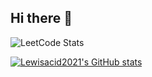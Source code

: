 ## Hi there 👋
![LeetCode Stats](https://leetcard.jacoblin.cool/keen-mendeleevuxf?theme=light&font=Koh%20Santepheap&ext=heatmap&site=cn)

[![Lewisacid2021's GitHub stats](https://github-readme-stats.vercel.app/api?username=lewisacid2021)](https://github.com/anuraghazra/github-readme-stats)
<!--
**lewisacid2021/lewisacid2021** is a ✨ _special_ ✨ repository because its `README.md` (this file) appears on your GitHub profile.

Here are some ideas to get you started:

- 🔭 I’m currently working on ...
- 🌱 I’m currently learning ...
- 👯 I’m looking to collaborate on ...
- 🤔 I’m looking for help with ...
- 💬 Ask me about ...
- 📫 How to reach me: ...
- 😄 Pronouns: ...
- ⚡ Fun fact: ...
-->
